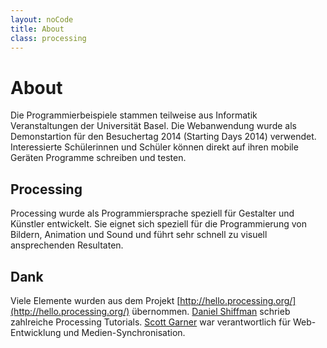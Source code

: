 ```yaml
---
layout: noCode
title: About
class: processing
---
```

# About

Die Programmierbeispiele stammen teilweise aus Informatik Veranstaltungen der Universität Basel.
Die Webanwendung wurde als Demonstartion für den Besuchertag 2014 (Starting Days 2014) verwendet.
Interessierte Schülerinnen und Schüler können direkt auf ihren mobile Geräten Programme schreiben und testen.

## Processing

Processing wurde als Programmiersprache speziell für Gestalter und Künstler entwickelt. Sie eignet sich speziell für die Programmierung von Bildern, Animation und Sound und führt sehr schnell zu visuell ansprechenden Resultaten. 


## Dank
Viele Elemente wurden aus dem Projekt [http://hello.processing.org/](http://hello.processing.org/)
übernommen. [Daniel Shiffman](http://shiffman.net) schrieb zahlreiche Processing Tutorials.
[Scott Garner](http://scottmadethis.net/) war verantwortlich für Web-Entwicklung und Medien-Synchronisation. 
